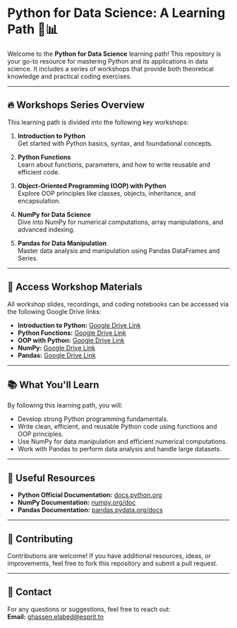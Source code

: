 # Python for Data Science: A Learning Path 🐍📊

Welcome to the **Python for Data Science** learning path! This repository is your go-to resource for mastering Python and its applications in data science. It includes a series of workshops that provide both theoretical knowledge and practical coding exercises.

---

## 🔥 Workshops Series Overview

This learning path is divided into the following key workshops:

1. **Introduction to Python**  
   Get started with Python basics, syntax, and foundational concepts.  

2. **Python Functions**  
   Learn about functions, parameters, and how to write reusable and efficient code.  

3. **Object-Oriented Programming (OOP) with Python**  
   Explore OOP principles like classes, objects, inheritance, and encapsulation.  

4. **NumPy for Data Science**  
   Dive into NumPy for numerical computations, array manipulations, and advanced indexing.  

5. **Pandas for Data Manipulation**  
   Master data analysis and manipulation using Pandas DataFrames and Series.  

---

## 📂 Access Workshop Materials

All workshop slides, recordings, and coding notebooks can be accessed via the following Google Drive links:

- **Introduction to Python:** [Google Drive Link]((https://drive.google.com/drive/folders/1RDX6hVtz7MWYdx--ReRErO1IjRPD6_4k?usp=sharing))  
- **Python Functions:** [Google Drive Link]((https://drive.google.com/drive/folders/1Py9x-YSzq-4uRiVnS_pb_x2whM7gUdJC?usp=sharing))  
- **OOP with Python:** [Google Drive Link](https://drive.google.com/drive/folders/1rv9KxkYPQ0XQNhH6yCqhz1H0fvtxyCJg?usp=sharing)  
- **NumPy:** [Google Drive Link]((https://drive.google.com/drive/folders/1hT3ZrRzJcD5W4z4GyDXNkq0QVfYZbxHh?usp=sharing))  
- **Pandas:** [Google Drive Link]((https://drive.google.com/drive/folders/1KtbDoDUbf36mKmkgfHmMwFUB_bGKESxB?usp=sharing))  

---

## 📚 What You'll Learn

By following this learning path, you will:  
- Develop strong Python programming fundamentals.  
- Write clean, efficient, and reusable Python code using functions and OOP principles.  
- Use NumPy for data manipulation and efficient numerical computations.  
- Work with Pandas to perform data analysis and handle large datasets.  

---

## 🔗 Useful Resources

- **Python Official Documentation:** [docs.python.org](https://docs.python.org)  
- **NumPy Documentation:** [numpy.org/doc](https://numpy.org/doc/)  
- **Pandas Documentation:** [pandas.pydata.org/docs](https://pandas.pydata.org/docs/)  

---

## 🤝 Contributing

Contributions are welcome! If you have additional resources, ideas, or improvements, feel free to fork this repository and submit a pull request.  

---

## 📧 Contact

For any questions or suggestions, feel free to reach out:  
**Email:** [ghassen.elabed@esprit.tn](mailto:ghassen.elabed@esprit.tn)  
